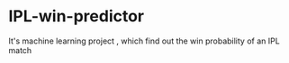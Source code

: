 # IPL-win-predictor
It's machine learning project , which find out the win probability of an IPL match
